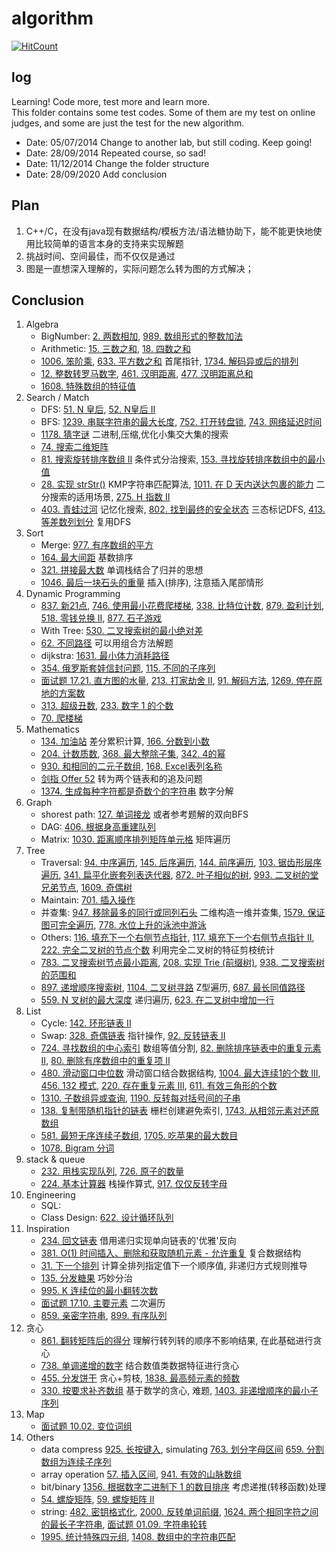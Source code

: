 algorithm
=====

[![HitCount](http://hits.dwyl.com/skyczhao/algorithm.svg)](http://hits.dwyl.com/skyczhao/algorithm)

log
-----
Learning! Code more, test more and learn more.  
This folder contains some test codes. Some of them are my test on online judges, and some are just the test for the new algorithm.  
* Date: 05/07/2014 Change to another lab, but still coding. Keep going!  
* Date: 28/09/2014 Repeated course, so sad!  
* Date: 11/12/2014 Change the folder structure  
* Date: 28/09/2020 Add conclusion

Plan
-----
1. C++/C，在没有java现有数据结构/模板方法/语法糖协助下，能不能更快地使用比较简单的语言本身的支持来实现解题
2. 挑战时间、空间最佳，而不仅仅是通过
3. 图是一直想深入理解的，实际问题怎么转为图的方式解决；

Conclusion
-----
1. Algebra
    - BigNumber: [2. 两数相加](leetcode/add-two-numbers.cpp), [989. 数组形式的整数加法](leetcode/Add2ArrayFormOfInt.java)
    - Arithmetic: [15. 三数之和](leetcode/3sum.cpp), [18. 四数之和](leetcode/4sum.cpp)
    - [1006. 笨阶乘](leetcode/ClumsyFactorial.java), [633. 平方数之和](leetcode/SumOfSquareNumbers.java) 首尾指针, [1734. 解码异或后的排列](leetcode/DecodeXoredPermutation.java)
    - [12. 整数转罗马数字](leetcode/IntegerToRoman.java), [461. 汉明距离](leetcode/HammingDistance.java), [477. 汉明距离总和](leetcode/TotalHammingDistance.java)
    - [1608. 特殊数组的特征值](leetcode/SpecialArrayWithXElementsGreaterThanOrEqualX.java)
2. Search / Match
    - DFS: [51. N 皇后](leetcode/n-queens.cpp), [52. N皇后 II](leetcode/n-queens-ii.cpp)
    - BFS: [1239. 串联字符串的最大长度](leetcode/MaximumLengthOfAConcatenatedStringWithUniqueCharacters.java), [752. 打开转盘锁](leetcode/OpenTheLock.java), [743. 网络延迟时间](leetcode/NetworkDelayTime.java)
    - [1178. 猜字谜](leetcode/NumberOfValidWordsForEachPuzzle.java) 二进制,压缩,优化小集交大集的搜索
    - [74. 搜索二维矩阵](leetcode/SearchS2dMatrix.java)
    - [81. 搜索旋转排序数组 II](leetcode/SearchInRotatedSortedArrayII.java) 条件式分治搜索, [153. 寻找旋转排序数组中的最小值](leetcode/FindMinimumInRotatedSortedArray.java)
    - [28. 实现 strStr()](leetcode/ImplementStrstr.java) KMP字符串匹配算法, [1011. 在 D 天内送达包裹的能力](leetcode/CapacityToShipPackagesWithinDDays.java) 二分搜索的适用场景, [275. H 指数 II](leetcode/HIndexII.java)
    - [403. 青蛙过河](leetcode/FrogJump.java) 记忆化搜索, [802. 找到最终的安全状态](leetcode/FindEventualSafeStates.java) 三态标记DFS, [413. 等差数列划分](leetcode/ArithmeticSlices.java) 复用DFS
3. Sort
    - Merge: [977. 有序数组的平方](leetcode/SquaresOfASortedArray.java)
    - [164. 最大间距](leetcode/MaximumGap.java) 基数排序
    - [321. 拼接最大数](leetcode/CreateMaximumNumber.java) 单调栈结合了归并的思想
    - [1046. 最后一块石头的重量](leetcode/LastStoneWeight.java) 插入(排序), 注意插入尾部情形
3. Dynamic Programming
    - [837. 新21点](leetcode/new_21_game.java), [746. 使用最小花费爬楼梯](leetcode/MinCostClimbingStairs.java), [338. 比特位计数](leetcode/CountingBits.java), [879. 盈利计划](leetcode/ProfitableSchemes.java), [518. 零钱兑换 II](leetcode/CoinChange2.java), [877. 石子游戏](leetcode/StoneGame.java)
    - With Tree: [530. 二叉搜索树的最小绝对差](leetcode/MinimumAbsoluteDifferenceInBst.java)
    - [62. 不同路径](leetcode/UniquePaths.java) 可以用组合方法解题
    - dijkstra: [1631. 最小体力消耗路径](leetcode/PathWithMinimumEffort.java)
    - [354. 俄罗斯套娃信封问题](leetcode/RussianDollEnvelopes.java), [115. 不同的子序列](leetcode/DistinctSubsequences.java)
    - [面试题 17.21. 直方图的水量](leetcode/VolumeOfHistogramLcci.java), [213. 打家劫舍 II](leetcode/HouseRobberII.java), [91. 解码方法](leetcode/DecodeWays.java), [1269. 停在原地的方案数](leetcode/NumberOfWaysToStayInTheSamePlaceAfterSomeSteps.java)
    - [313. 超级丑数](leetcode/SuperUglyNumber.java), [233. 数字 1 的个数](leetcode/NumberOfDigitOne.java)
    - [70. 爬楼梯](leetcode/ClimbingStairs.java)
4. Mathematics
    - [134. 加油站](leetcode/GasStation.java) 差分累积计算, [166. 分数到小数](leetcode/Fraction2RecurringDecimal.java)
    - [204. 计数质数](leetcode/CountPrimes.java), [368. 最大整除子集](leetcode/LargestDivisibleSubset.java), [342. 4的幂](leetcode/PowerOfFour.java)
    - [930. 和相同的二元子数组](leetcode/BinarySubarraysWithSum.java), [168. Excel表列名称](leetcode/ExcelSheetColumnTitle.java)
    - [剑指 Offer 52](leetcode/LiangGeLianBiaoDeLcof.java) 转为两个链表和的追及问题
    - [1374. 生成每种字符都是奇数个的字符串](leetcode/GenerateAStringWithCharactersThatHaveOddCounts.java) 数字分解
5. Graph
    - shorest path: [127. 单词接龙](leetcode/WordLadder.java) 或者参考题解的双向BFS
    - DAG: [406. 根据身高重建队列](leetcode/QueueReconstructionByHeight.java)
    - Matrix: [1030. 距离顺序排列矩阵单元格](leetcode/MatrixCellsInDistanceOrder.java) 矩阵遍历
5. Tree
    - Traversal: [94. 中序遍历](leetcode/BinaryTreeInorderTraversal.java), [145. 后序遍历](leetcode/BinaryTreePostorderTraversal.java), [144. 前序遍历](leetcode/BinaryTreePreorderTraversal.java), [103. 锯齿形层序遍历](leetcode/BinaryTreeZigzagLevelOrderTraversal.java), [341. 扁平化嵌套列表迭代器](leetcode/FlattenNestedListIterator.java), [872. 叶子相似的树](leetcode/LeafSimilarTrees.java), [993. 二叉树的堂兄弟节点](leetcode/CousinsInBinaryTree.java), [1609. 奇偶树](leetcode/EvenOddTree.java)
    - Maintain: [701. 插入操作](leetcode/BinarySearchTreeInsert.java)
    - 并查集: [947. 移除最多的同行或同列石头](leetcode/MostStonesRemoved.java) 二维构造一维并查集, [1579. 保证图可完全遍历](leetcode/RemoveMaxNumberOfEdges.java), [778. 水位上升的泳池中游泳](leetcode/SwimInRisingWater.java)
    - Others: [116. 填充下一个右侧节点指针](leetcode/PopulatingNextRightPointersInEachNode.java), [117. 填充下一个右侧节点指针 II](leetcode/PopulatingNextRightPointersInEachNodeII.java), [222. 完全二叉树的节点个数](leetcode/CountCompleteTreeNodes.java) 利用完全二叉树的特征剪枝统计
    - [783. 二叉搜索树节点最小距离](leetcode/MinimumDistanceBetweenBstNodes.java), [208. 实现 Trie (前缀树)](leetcode/ImplementTriePrefixTree.java), [938. 二叉搜索树的范围和](leetcode/RangeSumOfBst.java)
    - [897. 递增顺序搜索树](leetcode/IncreasingOrderSearchTree.java), [1104. 二叉树寻路](leetcode/PathInZigzagLabelledBinaryTree.java) Z型遍历, [687. 最长同值路径](leetcode/LongestUnivaluePath.java)
    - [559. N 叉树的最大深度](leetcode/MaximumDepthOfNArrayTree.java) 递归遍历, [623. 在二叉树中增加一行](leetcode/AddOneRowToTree.java)
6. List
    - Cycle: [142. 环形链表 II](leetcode/LinkedListCycleII.java)
    - Swap: [328. 奇偶链表](leetcode/OddEvenLinkedList.java) 指针操作, [92. 反转链表 II](leetcode/ReverseLinkedListII.java)
    - [724. 寻找数组的中心索引](leetcode/FindPivotIndex.java) 数组等值分割, [82. 删除排序链表中的重复元素 II](leetcode/RemoveDuplicatesFromSortedListII.java), [80. 删除有序数组中的重复项 II](leetcode/RemoveDuplicatesFromSortedArrayII.java)
    - [480. 滑动窗口中位数](leetcode/SlidingWindowMedian.java) 滑动窗口结合数据结构, [1004. 最大连续1的个数 III](leetcode/MaxConsecutiveOnesIII.java), [456. 132 模式](leetcode/Pattern132.java), [220. 存在重复元素 III](leetcode/ContainsDuplicateIII.java), [611. 有效三角形的个数](leetcode/ValidTriangleNumber.java)
    - [1310. 子数组异或查询](leetcode/XorQueriesOfASubarray.java), [1190. 反转每对括号间的子串](leetcode/ReverseSubstringsBetweenEachPairOfParentheses.java)
    - [138. 复制带随机指针的链表](leetcode/CopyListWithRandomPointer.java) 栅栏创建避免索引, [1743. 从相邻元素对还原数组](leetcode/RestoreTheArrayFromAdjacentPairs.java)
    - [581. 最短无序连续子数组](leetcode/ShortestUnsortedContinuousSubarray.java), [1705. 吃苹果的最大数目](leetcode/MaximumNumberOfEatenApples.java)
    - [1078. Bigram 分词](leetcode/OccurrencesAfterBigram.java)
7. stack & queue
    - [232. 用栈实现队列](leetcode/ImplementQueueUsingStacks.java), [726. 原子的数量](leetcode/NumberOfAtoms.java)
    - [224. 基本计算器](leetcode/BasicCalculator.java) 栈操作算式, [917. 仅仅反转字母](leetcode/ReverseOnlyLetters.java)
8. Engineering
    - SQL: 
    - Class Design: [622. 设计循环队列](leetcode/DesignCircularQueue.java)
9. Inspiration
    - [234. 回文链表](leetcode/PalindromeLinkedList.java) 借用递归实现单向链表的'优雅'反向
    - [381. O(1) 时间插入、删除和获取随机元素 - 允许重复](leetcode/IDRO1DuplicatesAllowed.java) 复合数据结构
    - [31. 下一个排列](leetcode/NextPermutation.java) 计算全排列指定值下一个顺序值, 非递归方式规则推导
    - [135. 分发糖果](leetcode/Candy.java) 巧妙分治
    - [995. K 连续位的最小翻转次数](leetcode/MinimumNumberKConsecutiveBitFlips.java)
    - [面试题 17.10. 主要元素](leetcode/FindMajorityElementLcci.java) 二次遍历
    - [859. 亲密字符串](leetcode/BuddyStrings.java), [899. 有序队列](leetcode/OrderlyQueue.java)
10. 贪心
    - [861. 翻转矩阵后的得分](leetcode/ScoreAfterFlippingMatrix.java) 理解行转列转的顺序不影响结果, 在此基础进行贪心
    - [738. 单调递增的数字](leetcode/MonotoneIncreasingDigits.java) 结合数值类数据特征进行贪心
    - [455. 分发饼干](leetcode/AssignCookies.java) 贪心+剪枝, [1838. 最高频元素的频数](leetcode/FrequencyOfTheMostFrequentElement.java)
    - [330. 按要求补齐数组](leetcode/PatchingArray.java) 基于数学的贪心, 难题, [1403. 非递增顺序的最小子序列](leetcode/MinimumSubsequenceInNonIncreasingOrder.java)
11. Map
    - [面试题 10.02. 变位词组](leetcode/GroupAnagramsLcci.java)
12. Others
    - data compress [925. 长按键入](leetcode/LongPressedName.java), simulating [763. 划分字母区间](leetcode/PartitionLabels.java) [659. 分割数组为连续子序列](leetcode/SplitArrayIntoConsecutiveSubsequences.java)
    - array operation [57. 插入区间](leetcode/InsertInterval.java), [941. 有效的山脉数组](leetcode/ValidMountainArray.java)
    - bit/binary [1356. 根据数字二进制下 1 的数目排序](leetcode/SortIntByNumOf1.java) 考虑递推(转移函数)处理
    - [54. 螺旋矩阵](leetcode/SpiralMatrix.java), [59. 螺旋矩阵 II](leetcode/SpiralMatrixII.java)
    - string: [482. 密钥格式化](leetcode/LicenseKeyFormatting.java), [2000. 反转单词前缀](leetcode/ReversePrefixOfWord.java), [1624. 两个相同字符之间的最长子字符串](leetcode/LargestSubstringBetweenTwoEqualCharacters.java), [面试题 01.09. 字符串轮转](leetcode/StringRotationLcci.java)
    - [1995. 统计特殊四元组](leetcode/CountSpecialQuadruplets.java), [1408. 数组中的字符串匹配](leetcode/StringMatchingInAnArray.java)
